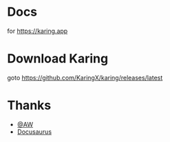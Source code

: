 # Docs
 for https://karing.app

# Download Karing
 goto https://github.com/KaringX/karing/releases/latest

# Thanks
- [@AW](https://t.me/netzrun_bot?start=ref_karing)
- [Docusaurus](https://docusaurus.io/)
